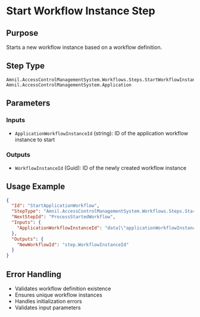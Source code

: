 # Start Workflow Instance Step

## Purpose
Starts a new workflow instance based on a workflow definition.

## Step Type
```
Amnil.AccessControlManagementSystem.Workflows.Steps.StartWorkflowInstanceStep, Amnil.AccessControlManagementSystem.Application
```

## Parameters

### Inputs
- `ApplicationWorkflowInstanceId` (string): ID of the application workflow instance to start

### Outputs
- `WorkflowInstanceId` (Guid): ID of the newly created workflow instance

## Usage Example

```json
{
  "Id": "StartApplicationWorkflow",
  "StepType": "Amnil.AccessControlManagementSystem.Workflows.Steps.StartWorkflowInstanceStep, Amnil.AccessControlManagementSystem.Application",
  "NextStepId": "ProcessStartedWorkflow",
  "Inputs": {
    "ApplicationWorkflowInstanceId": "data[\"applicationWorkflowInstanceId\"]"
  },
  "Outputs": {
    "NewWorkflowId": "step.WorkflowInstanceId"
  }
}
```

## Error Handling
- Validates workflow definition existence
- Ensures unique workflow instances
- Handles initialization errors
- Validates input parameters
